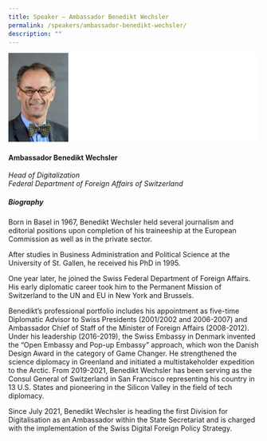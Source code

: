 ```yaml
---
title: Speaker – Ambassador Benedikt Wechsler
permalink: /speakers/ambassador-benedikt-wechsler/
description: ""
---
```

![](/images/2023%20Speakers/benedikt%20wechsler.png)

#### **Ambassador Benedikt Wechsler**

*Head of Digitalization <br>
Federal Department of Foreign Affairs of Switzerland*


##### **Biography**
Born in Basel in 1967, Benedikt Wechsler held several journalism and editorial positions upon completion of his traineeship at the European Commission as well as in the private sector. 

After studies in Business Administration and Political Science at the University of St. Gallen, he received his PhD in 1995.

One year later, he joined the Swiss Federal Department of Foreign Affairs. His early diplomatic career took him to the Permanent Mission of Switzerland to the UN and EU in New York and Brussels. 

Benedikt’s professional portfolio includes his appointment as five-time Diplomatic Advisor to Swiss Presidents (2001/2002 and 2006-2007) and Ambassador Chief of Staff of the Minister of Foreign Affairs (2008-2012). Under his leadership (2016-2019), the Swiss Embassy in Denmark invented the “Open Embassy and Pop-up Embassy” approach, which won the Danish Design Award in the category of Game Changer. He strengthened the science diplomacy in Greenland and initiated a multistakeholder expedition to the Arctic. From 2019-2021, Benedikt Wechsler has been serving as the Consul General of Switzerland in San Francisco representing his country in 13 U.S. States and pioneering in the Silicon Valley in the field of tech diplomacy. 

Since July 2021, Benedikt Wechsler is heading the first Division for Digitalisation as an Ambassador within the State Secretariat and is charged with the implementation of the Swiss Digital Foreign Policy Strategy. 